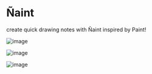 # Ñaint
create quick drawing notes with Ñaint inspired by Paint!

![image](https://github.com/nmt8/naint/assets/87302543/f273f80e-ce76-49c1-a2ef-afcc4bdef72a)

![image](https://github.com/nmt8/naint/assets/87302543/d022bf34-b388-4375-bdcb-b0c46c18e3de)

![image](https://github.com/nmt8/naint/assets/87302543/37bb5ed7-7e32-4fa4-8991-b1e4e62af03e)

